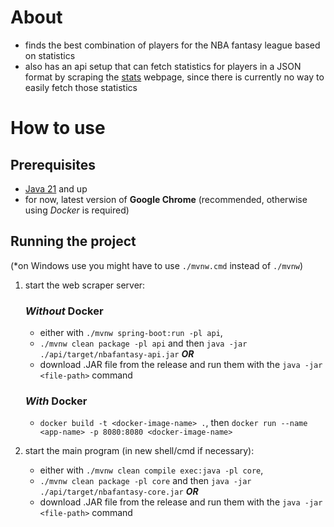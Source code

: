 # About
- finds the best combination of players for the NBA fantasy league based on statistics
- also has an api setup that can fetch statistics for players in a JSON format by scraping the [stats](https://nbafantasy.nba.com/statistics) webpage, since there is currently no way to easily fetch those statistics

# How to use
## Prerequisites
- [Java 21](https://www.oracle.com/java/technologies/javase/jdk21-archive-downloads.html) and up
- for now, latest version of **Google Chrome** (recommended, otherwise using *Docker* is required)

## Running the project
(*on Windows use you might have to use `./mvnw.cmd` instead of `./mvnw`)
1. start the web scraper server:
    ### *Without* Docker
    - either with `./mvnw spring-boot:run -pl api`,
    - `./mvnw clean package -pl api` and then `java -jar ./api/target/nbafantasy-api.jar` ***OR***
    - download .JAR file from the release and run them with the `java -jar <file-path>` command
    ### *With* Docker
   - `docker build -t <docker-image-name> .`, then `docker run --name <app-name> -p 8080:8080 <docker-image-name>`
   
2. start the main program (in new shell/cmd if necessary):
   - either with `./mvnw clean compile exec:java -pl core`,
   - `./mvnw clean package -pl core` and then `java -jar ./api/target/nbafantasy-core.jar` ***OR***
   - download .JAR file from the release and run them with the `java -jar <file-path>` command
